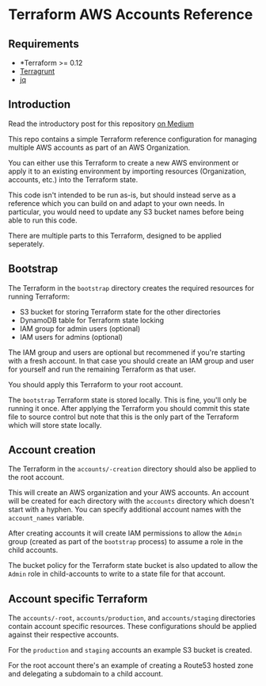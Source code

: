 # Terraform AWS Accounts Reference

## Requirements

* *Terraform >= 0.12
* [Terragrunt](https://github.com/gruntwork-io/terragrunt)
* [jq](https://stedolan.github.io/jq/)

## Introduction

Read the introductory post for this repository [on Medium](https://medium.com/@robbytaylor/how-i-manage-my-aws-accounts-with-terraform-f52c63dd2aa)

This repo contains a simple Terraform reference configuration for managing multiple AWS accounts as part of an AWS Organization.

You can either use this Terraform to create a new AWS environment or apply it to an existing environment by importing resources (Organization, accounts, etc.) into the Terraform state.


This code isn't intended to be run as-is, but should instead serve as a reference which you can build on and adapt to your own needs.
In particular, you would need to update any S3 bucket names before being able to run this code.

There are multiple parts to this Terraform, designed to be applied seperately.

## Bootstrap

The Terraform in the `bootstrap` directory creates the required resources for running Terraform:

* S3 bucket for storing Terraform state for the other directories
* DynamoDB table for Terraform state locking
* IAM group for admin users (optional)
* IAM users for admins (optional)

The IAM group and users are optional but recommened if you're starting with a fresh account.
In that case you should create an IAM group and user for yourself and run the remaining Terraform as that user.

You should apply this Terraform to your root account.

The `bootstrap` Terraform state is stored locally.
This is fine, you'll only be running it once.
After applying the Terraform you should commit this state file to source control but note that this is the only part of the Terraform which will store state locally.


## Account creation

The Terraform in the `accounts/-creation` directory should also be applied to the root account.

This will create an AWS organization and your AWS accounts.
An account will be created for each directory with the `accounts` directory which doesn't start with a hyphen.
You can specify additional account names with the `account_names` variable.

After creating accounts it will create IAM permissions to allow the `Admin` group (created as part of the `bootstrap` process)
to assume a role in the child accounts.

The bucket policy for the Terraform state bucket is also updated to allow the `Admin` role in child-accounts to write to a state file for that account.


## Account specific Terraform

The `accounts/-root`, `accounts/production`, and `accounts/staging` directories contain account specific resources.
These configurations should be applied against their respective accounts.

For the `production` and `staging` accounts an example S3 bucket is created.

For the root account there's an example of creating a Route53 hosted zone and delegating a subdomain to a child account.
